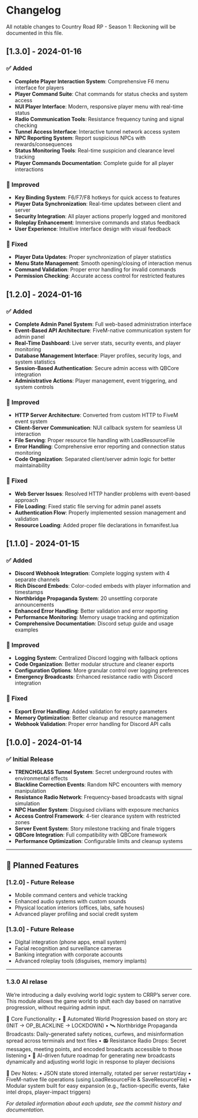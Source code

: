 # Changelog 

All notable changes to Country Road RP - Season 1: Reckoning will be documented in this file.

## [1.3.0] - 2024-01-16

### ✅ Added
- **Complete Player Interaction System**: Comprehensive F6 menu interface for players
- **Player Command Suite**: Chat commands for status checks and system access
- **NUI Player Interface**: Modern, responsive player menu with real-time status
- **Radio Communication Tools**: Resistance frequency tuning and signal checking
- **Tunnel Access Interface**: Interactive tunnel network access system
- **NPC Reporting System**: Report suspicious NPCs with rewards/consequences
- **Status Monitoring Tools**: Real-time suspicion and clearance level tracking
- **Player Commands Documentation**: Complete guide for all player interactions

### 🔧 Improved
- **Key Binding System**: F6/F7/F8 hotkeys for quick access to features
- **Player Data Synchronization**: Real-time updates between client and server
- **Security Integration**: All player actions properly logged and monitored
- **Roleplay Enhancement**: Immersive commands and status feedback
- **User Experience**: Intuitive interface design with visual feedback

### 🐛 Fixed
- **Player Data Updates**: Proper synchronization of player statistics
- **Menu State Management**: Smooth opening/closing of interaction menus
- **Command Validation**: Proper error handling for invalid commands
- **Permission Checking**: Accurate access control for restricted features

## [1.2.0] - 2024-01-16

### ✅ Added
- **Complete Admin Panel System**: Full web-based administration interface
- **Event-Based API Architecture**: FiveM-native communication system for admin panel
- **Real-Time Dashboard**: Live server stats, security events, and player monitoring
- **Database Management Interface**: Player profiles, security logs, and system statistics
- **Session-Based Authentication**: Secure admin access with QBCore integration
- **Administrative Actions**: Player management, event triggering, and system controls

### 🔧 Improved
- **HTTP Server Architecture**: Converted from custom HTTP to FiveM event system
- **Client-Server Communication**: NUI callback system for seamless UI interaction
- **File Serving**: Proper resource file handling with LoadResourceFile
- **Error Handling**: Comprehensive error reporting and connection status monitoring
- **Code Organization**: Separated client/server admin logic for better maintainability

### 🐛 Fixed
- **Web Server Issues**: Resolved HTTP handler problems with event-based approach
- **File Loading**: Fixed static file serving for admin panel assets
- **Authentication Flow**: Properly implemented session management and validation
- **Resource Loading**: Added proper file declarations in fxmanifest.lua

## [1.1.0] - 2024-01-15

### ✅ Added
- **Discord Webhook Integration**: Complete logging system with 4 separate channels
- **Rich Discord Embeds**: Color-coded embeds with player information and timestamps
- **Northbridge Propaganda System**: 20 unsettling corporate announcements
- **Enhanced Error Handling**: Better validation and error reporting
- **Performance Monitoring**: Memory usage tracking and optimization
- **Comprehensive Documentation**: Discord setup guide and usage examples

### 🔧 Improved
- **Logging System**: Centralized Discord logging with fallback options
- **Code Organization**: Better modular structure and cleaner exports
- **Configuration Options**: More granular control over logging preferences
- **Emergency Broadcasts**: Enhanced resistance radio with Discord integration

### 🐛 Fixed
- **Export Error Handling**: Added validation for empty parameters
- **Memory Optimization**: Better cleanup and resource management
- **Webhook Validation**: Proper error handling for Discord API calls

## [1.0.0] - 2024-01-14

### ✅ Initial Release
- **TRENCHGLASS Tunnel System**: Secret underground routes with environmental effects
- **Blackline Correction Events**: Random NPC encounters with memory manipulation
- **Resistance Radio Network**: Frequency-based broadcasts with signal simulation
- **NPC Handler System**: Disguised civilians with exposure mechanics
- **Access Control Framework**: 4-tier clearance system with restricted zones
- **Server Event System**: Story milestone tracking and finale triggers
- **QBCore Integration**: Full compatibility with QBCore framework
- **Performance Optimization**: Configurable limits and cleanup systems

---

## 🔮 Planned Features

### [1.2.0] - Future Release
- Mobile command centers and vehicle tracking
- Enhanced audio systems with custom sounds
- Physical location interiors (offices, labs, safe houses)
- Advanced player profiling and social credit system

### [1.3.0] - Future Release
- Digital integration (phone apps, email system)
- Facial recognition and surveillance cameras
- Banking integration with corporate accounts
- Advanced roleplay tools (disguises, memory implants)

---
### 1.3.0 AI relase
We’re introducing a daily evolving world logic system to CRRP’s server core. This module allows the game world to shift each day based on narrative progression, without requiring admin input.

📌 Core Functionality:
	•	🔁 Automated World Progression based on story arc (INIT → OP_BLACKLINE → LOCKDOWN)
	•	🛰️ Northbridge Propaganda Broadcasts: Daily-generated safety notices, curfews, and misinformation spread across terminals and text files
	•	📻 Resistance Radio Drops: Secret messages, meeting points, and encoded broadcasts accessible to those listening
	•	🧠 AI-driven future roadmap for generating new broadcasts dynamically and adjusting world logic in response to player decisions

🧪 Dev Notes:
	•	JSON state stored internally, rotated per server restart/day
	•	FiveM-native file operations (using LoadResourceFile & SaveResourceFile)
	•	Modular system built for easy expansion (e.g., faction-specific events, fake intel drops, player-impact triggers)

*For detailed information about each update, see the commit history and documentation.*
